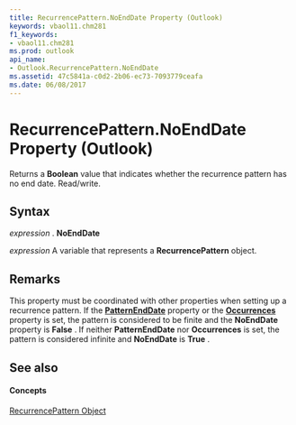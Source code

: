 ```yaml
---
title: RecurrencePattern.NoEndDate Property (Outlook)
keywords: vbaol11.chm281
f1_keywords:
- vbaol11.chm281
ms.prod: outlook
api_name:
- Outlook.RecurrencePattern.NoEndDate
ms.assetid: 47c5841a-c0d2-2b06-ec73-7093779ceafa
ms.date: 06/08/2017
---
```



# RecurrencePattern.NoEndDate Property (Outlook)

Returns a  **Boolean** value that indicates whether the recurrence pattern has no end date. Read/write.


## Syntax

 _expression_ . **NoEndDate**

 _expression_ A variable that represents a **RecurrencePattern** object.


## Remarks

This property must be coordinated with other properties when setting up a recurrence pattern. If the  **[PatternEndDate](Outlook.RecurrencePattern.PatternEndDate.md)** property or the **[Occurrences](Outlook.RecurrencePattern.Occurrences.md)** property is set, the pattern is considered to be finite and the **NoEndDate** property is **False** . If neither **PatternEndDate** nor **Occurrences** is set, the pattern is considered infinite and **NoEndDate** is **True** .


## See also


#### Concepts


[RecurrencePattern Object](Outlook.RecurrencePattern.md)

